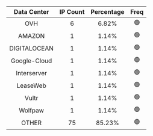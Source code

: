 | Data Center | IP Count | Percentage | Freq |
|:------------:|:--------:|:-----------:|:-----:|
| OVH | 6 | 6.82% | 🟢 |
| AMAZON | 1 | 1.14% | 🟢 |
| DIGITALOCEAN | 1 | 1.14% | 🟢 |
| Google-Cloud | 1 | 1.14% | 🟢 |
| Interserver | 1 | 1.14% | 🟢 |
| LeaseWeb | 1 | 1.14% | 🟢 |
| Vultr | 1 | 1.14% | 🟢 |
| Wolfpaw | 1 | 1.14% | 🟢 |
| OTHER | 75 | 85.23% | 🟢 |